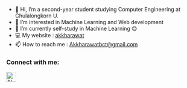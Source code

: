 - 👋 Hi, I’m a second-year student studying Computer Engineering at Chulalongkorn U.
- 👀 I’m interested in Machine Learning and Web development
- 🌱 I’m currently self-study in Machine Learning 😊
- 💻 My website : [akkharawat](https://akkharawat.netlify.app/)
- 📫 How to reach me : Akkharawatbct@gmail.com

### Connect with me:  
<!-- 
<a href="https://www.linkedin.com/in/earthakkharawat">
    <img align="left" alt="Akkharawat Burachokviwat | Linkedin" width="24px" src="https://github.com/TheDudeThatCode/TheDudeThatCode/blob/master/Assets/Linkedin.svg" />
  </a> -->
  <a href="Akkharawatbct@gmail.com">
    <img align="left" alt="Akkharawat Burachokviwat | Gmail" width="26px" src="https://github.com/TheDudeThatCode/TheDudeThatCode/blob/master/Assets/Gmail.svg" />
  </a>
 
<br />
<br />
<!-- ![](https://img.shields.io/badge/Coding-Python-informational?style=flat&logo=https://learnwithshashank.com/coding/wp-content/uploads/2020/08/2f9c11f9e55efbf1791f12c06d60729b-2.jpg&logoColor=white&color=2bbc8a)
![](https://img.shields.io/badge/Coding-C++-informational?style=flat&logo=https://learnwithshashank.com/coding/wp-content/uploads/2020/08/2f9c11f9e55efbf1791f12c06d60729b-2.jpg&logoColor=Orange&color=White)
![](https://img.shields.io/badge/Coding-JAVA-informational?style=flat&logo=https://learnwithshashank.com/coding/wp-content/uploads/2020/08/2f9c11f9e55efbf1791f12c06d60729b-2.jpg&logoColor=Orange&color=White) -->


<!-- [![Top Langs](https://github-readme-stats.vercel.app/api/top-langs/?username=EarthAkkharawat&layout=compact&show_icons=true&theme=tokyonight&count_private=true)](https://github.com/EarthAkkharawat/github-readme-stats) -->

<!-- <details>
<summary>📈 My Github Stats</summary>

![EarthAkkharawat's GitHub stats](https://github-readme-stats.vercel.app/api?username=EarthAkkharawat&show_icons=true&theme=merko&count_private=true)

 -->







<!---
Akkharawat/Akkharawat is a ✨ special ✨ repository because its `README.md` (this file) appears on your GitHub profile.
You can click the Preview link to take a look at your changes.
--->

<!---
[![GitHub WidgetBox](https://github-widgetbox.vercel.app/api/skills?names=js,ts,java,php,python,html,css,c,cpp,csharp,swift,rust,ruby,kotlin,erlang,dart,go,scala,elm,bash,r,xml,json,yaml,postgresql,mysql,haskell,powershell,lua,visualbasic,x86,arm,groovy,perl,solidity,fortran,sass,graphql,clojure,clojurescript,markdown)](https://github.com/Jurredr/github-widgetbox)
--->

<!-- [![GitHub WidgetBox](https://github-widgetbox.vercel.app/api/skills?names=js,ts,java,python,html,css,c,cpp,scala,json&includeNames=true )](https://github.com/Jurredr/github-widgetbox) -->

<!---
[![GitHub WidgetBox](https://github-widgetbox.vercel.app/api/profile?username=earthakkharawat&data=followers,repositories,stars,commits)](https://github.com/Jurredr/github-widgetbox)
--->
